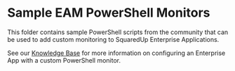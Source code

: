 # Sample EAM PowerShell Monitors

This folder contains sample PowerShell scripts from the community that can be used to add custom monitoring to SquaredUp Enterprise Applications.

See our [Knowledge Base](https://support.squaredup.com/hc/en-us/articles/360019427358) for more information on configuring an Enterprise App with a custom PowerShell monitor.